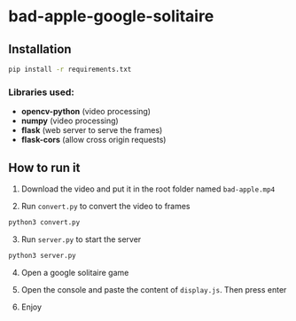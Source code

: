 # bad-apple-google-solitaire

## Installation

```bash
pip install -r requirements.txt
```

### Libraries used:

- **opencv-python** (video processing)
- **numpy** (video processing)
- **flask** (web server to serve the frames)
- **flask-cors** (allow cross origin requests)

## How to run it

1. Download the video and put it in the root folder named `bad-apple.mp4`

2. Run `convert.py` to convert the video to frames

```bash	
python3 convert.py
```

3. Run `server.py` to start the server

```bash
python3 server.py
```

4. Open a google solitaire game

5. Open the console and paste the content of `display.js`. Then press enter

6. Enjoy